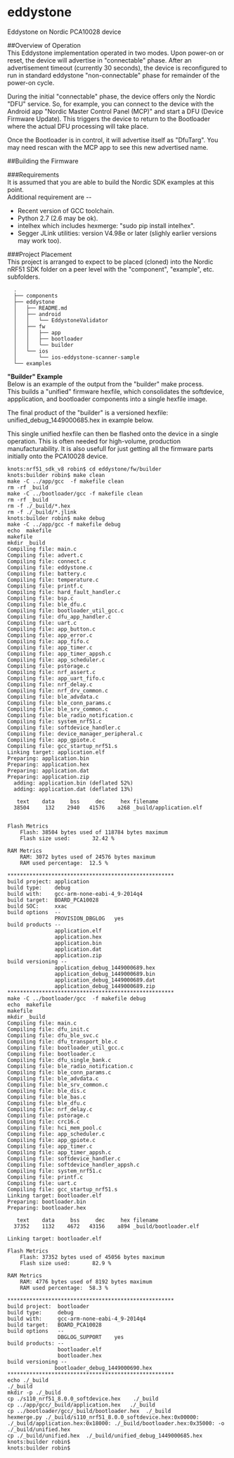 # eddystone
Eddystone on Nordic PCA10028 device

##Overview of Operation  
This Eddystone implementation operated in two modes.  Upon power-on or reset, the device will advertise in "connectable" phase.  After an advertisement timeout (currently 30 seconds), the device is reconfigured to run in standard eddystone "non-connectable" phase for remainder of the power-on cycle.

During the initial "connectable" phase, the device offers only the Nordic "DFU" service.  So, for example, you can connect to the device with the Android app "Nordic Master Control Panel (MCP)" and start a DFU (Device Firmware Update). This triggers the device to return to the Bootloader where the actual DFU processing will take place.

Once the Bootloader is in control, it will advertise itself as "DfuTarg".  You may need rescan with the MCP app to see this new advertised name.

##Building the Firmware  

###Requirements  
It is assumed that you are able to build the Nordic SDK examples at this point.  
Additional requirement are --

* Recent version of GCC toolchain.
* Python 2.7 (2.6 may be ok).
* intelhex which includes hexmerge: "sudo pip install intelhex".
* Segger JLink utilities: version V4.98e or later (slighly earlier versions may work too).

###Project Placement  
This project is arranged to expect to be placed (cloned) into the Nordic nRF51 SDK folder on a peer level with the "component", "example", etc. subfolders.

```
  .
  ├── components
  ├── eddystone
  │   ├── README.md
  │   ├── android
  │   │   └── EddystoneValidator
  │   ├── fw
  │   │   ├── app
  │   │   ├── bootloader
  │   │   └── builder
  │   └── ios
  │       └── ios-eddystone-scanner-sample
  └── examples
```


**"Builder" Example**  
Below is an example of the output from the "builder" make process.  
This builds a "unified" firmware hexfile, which consolidates the softdevice, appplication, and bootloader components into a single hexfile image.  

The final product of the "builder" is a versioned hexfile: unified_debug_1449000685.hex in example below.

This single unified hexfile can then be flashed onto the device in a single operation. This is often needed for high-volume, production manufacturability.  It is also usefull for just getting all the firmware parts initially onto the PCA10028 device.  

```
knots:nrf51_sdk_v8 robin$ cd eddystone/fw/builder
knots:builder robin$ make clean
make -C ../app/gcc  -f makefile clean
rm -rf _build
make -C ../bootloader/gcc -f makefile clean
rm -rf _build
rm -f ./_build/*.hex
rm -f ./_build/*.jlink
knots:builder robin$ make debug
make -C ../app/gcc -f makefile debug
echo  makefile
makefile
mkdir _build
Compiling file: main.c
Compiling file: advert.c
Compiling file: connect.c
Compiling file: eddystone.c
Compiling file: battery.c
Compiling file: temperature.c
Compiling file: printf.c
Compiling file: hard_fault_handler.c
Compiling file: bsp.c
Compiling file: ble_dfu.c
Compiling file: bootloader_util_gcc.c
Compiling file: dfu_app_handler.c
Compiling file: uart.c
Compiling file: app_button.c
Compiling file: app_error.c
Compiling file: app_fifo.c
Compiling file: app_timer.c
Compiling file: app_timer_appsh.c
Compiling file: app_scheduler.c
Compiling file: pstorage.c
Compiling file: nrf_assert.c
Compiling file: app_uart_fifo.c
Compiling file: nrf_delay.c
Compiling file: nrf_drv_common.c
Compiling file: ble_advdata.c
Compiling file: ble_conn_params.c
Compiling file: ble_srv_common.c
Compiling file: ble_radio_notification.c
Compiling file: system_nrf51.c
Compiling file: softdevice_handler.c
Compiling file: device_manager_peripheral.c
Compiling file: app_gpiote.c
Compiling file: gcc_startup_nrf51.s
Linking target: application.elf
Preparing: application.bin
Preparing: application.hex
Preparing: application.dat
Preparing: application.zip
  adding: application.bin (deflated 52%)
  adding: application.dat (deflated 13%)

   text	   data	    bss	    dec	    hex	filename
  38504	    132	   2940	  41576	   a268	_build/application.elf


Flash Metrics
    Flash: 38504 bytes used of 118784 bytes maximum
    Flash size used:       32.42 %

RAM Metrics
    RAM: 3072 bytes used of 24576 bytes maximum
    RAM used percentage:  12.5 %

*****************************************************
build project: application
build type:    debug
build with:    gcc-arm-none-eabi-4_9-2014q4
build target:  BOARD_PCA10028
build SOC:     xxac
build options  --
               PROVISION_DBGLOG   yes
build products --
               application.elf
               application.hex
               application.bin
               application.dat
               application.zip
build versioning --
               application_debug_1449000689.hex
               application_debug_1449000689.bin
               application_debug_1449000689.dat
               application_debug_1449000689.zip
*****************************************************
make -C ../bootloader/gcc  -f makefile debug
echo  makefile
makefile
mkdir _build
Compiling file: main.c
Compiling file: dfu_init.c
Compiling file: dfu_ble_svc.c
Compiling file: dfu_transport_ble.c
Compiling file: bootloader_util_gcc.c
Compiling file: bootloader.c
Compiling file: dfu_single_bank.c
Compiling file: ble_radio_notification.c
Compiling file: ble_conn_params.c
Compiling file: ble_advdata.c
Compiling file: ble_srv_common.c
Compiling file: ble_dis.c
Compiling file: ble_bas.c
Compiling file: ble_dfu.c
Compiling file: nrf_delay.c
Compiling file: pstorage.c
Compiling file: crc16.c
Compiling file: hci_mem_pool.c
Compiling file: app_scheduler.c
Compiling file: app_gpiote.c
Compiling file: app_timer.c
Compiling file: app_timer_appsh.c
Compiling file: softdevice_handler.c
Compiling file: softdevice_handler_appsh.c
Compiling file: system_nrf51.c
Compiling file: printf.c
Compiling file: uart.c
Compiling file: gcc_startup_nrf51.s
Linking target: bootloader.elf
Preparing: bootloader.bin
Preparing: bootloader.hex

   text	   data	    bss	    dec	    hex	filename
  37352	   1132	   4672	  43156	   a894	_build/bootloader.elf

Linking target: bootloader.elf

Flash Metrics
    Flash: 37352 bytes used of 45056 bytes maximum
    Flash size used:       82.9 %

RAM Metrics
    RAM: 4776 bytes used of 8192 bytes maximum
    RAM used percentage:  58.3 %

*****************************************************
build project:  bootloader
build type:     debug
build with:     gcc-arm-none-eabi-4_9-2014q4
build target:   BOARD_PCA10028
build options   --
                DBGLOG_SUPPORT    yes
build products: --
                bootloader.elf
                bootloader.hex
build versioning --
               bootloader_debug_1449000690.hex
*****************************************************
echo ./_build
./_build
mkdir -p ./_build
cp ./s110_nrf51_8.0.0_softdevice.hex    ./_build
cp ../app/gcc/_build/application.hex   ./_build
cp ../bootloader/gcc/_build/bootloader.hex  ./_build
hexmerge.py ./_build/s110_nrf51_8.0.0_softdevice.hex:0x00000: ./_build/application.hex:0x18000: ./_build/bootloader.hex:0x35000: -o ./_build/unified.hex
cp ./_build/unified.hex  ./_build/unified_debug_1449000685.hex
knots:builder robin$ 
knots:builder robin$ 
```
  
  
